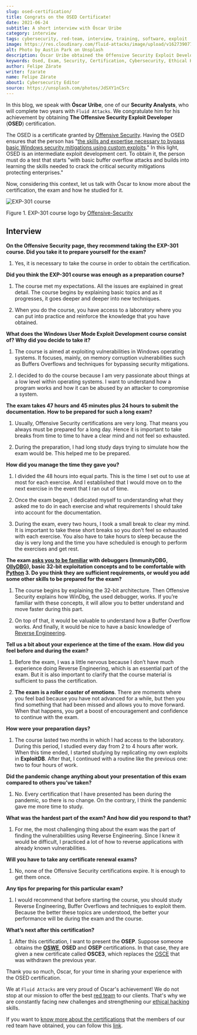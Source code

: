 ```yaml
---
slug: osed-certification/
title: Congrats on the OSED Certificate!
date: 2021-06-24
subtitle: A short interview with Óscar Uribe
category: interview
tags: cybersecurity, red-team, interview, training, software, exploit
image: https://res.cloudinary.com/fluid-attacks/image/upload/v1627390773/blog/osed-certification/cover-osed-certification_hspd3l.webp
alt: Photo by Austin Park on Unsplash
description: Óscar Uribe obtained the Offensive Security Exploit Developer (OSED) certification on June 15th. Here we talk to him about this achievement.
keywords: Osed, Exam, Security, Certification, Cybersecurity, Ethical Hacking, Course, Pentesting
author: Felipe Zárate
writer: fzarate
name: Felipe Zárate
about1: Cybersecurity Editor
source: https://unsplash.com/photos/JdSXY1nC5rc
---
```


In this blog, we speak with **Óscar Uribe**, one of our **Security
Analysts**, who will complete two years with `Fluid Attacks`. We
congratulate him for his achievement by obtaining **The Offensive
Security Exploit Developer** (**OSED**) certification.

The OSED is a certificate granted by [Offensive
Security](https://www.offensive-security.com/why-offsec/). Having the
OSED ensures that the person has "[the skills and expertise necessary to
bypass basic Windows security mitigations using custom
exploits](https://www.offensive-security.com/exp301-osed/)." In this
light, OSED is an intermediate exploit development cert. To obtain it,
the person must do a test that starts "with basic buffer overflow
attacks and builds into learning the skills needed to crack the critical
security mitigations protecting enterprises."

Now, considering this context, let us talk with Óscar to know more about
the certification, the exam and how he studied for it.

<div class="imgblock">

![EXP-301 course](https://res.cloudinary.com/fluid-attacks/image/upload/v1624543102/blog/osed-certification/figure1_su5avh.webp)

<div class="title">

Figure 1. EXP-301 course logo
by [Offensive-Security](https://cutt.ly/ImqcfmF)

</div>

</div>

## Interview

<div class="blog-questions">

**On the Offensive Security page, they recommend taking the EXP-301
course. Did you take it to prepare yourself for the exam?**

1. Yes, it is necessary to take the course in order to obtain the
    certification.

**Did you think the EXP-301 course was enough as a preparation course?**

1. The course met my expectations. All the issues are explained in
    great detail. The course begins by explaining basic topics and as it
    progresses, it goes deeper and deeper into new techniques.

2. When you do the course, you have access to a laboratory where you
    can put into practice and reinforce the knowledge that you have
    obtained.

**What does the Windows User Mode Exploit Development course consist of?
Why did you decide to take it?**

1. The course is aimed at exploiting vulnerabilities in Windows
    operating systems. It focuses, mainly, on memory corruption
    vulnerabilities such as Buffers Overflows and techniques for
    bypassing security mitigations.

2. I decided to do the course because I am very passionate about things
    at a low level within operating systems. I want to understand how a
    program works and how it can be abused by an attacker to compromise
    a system.

**The exam takes 47 hours and 45 minutes plus 24 hours to submit the
documentation.**
**How to be prepared for such a long exam?**

1. Usually, Offensive Security certifications are very long. That means
    you always must be prepared for a long day. Hence it is important to
    take breaks from time to time to have a clear mind and not feel so
    exhausted.

2. During the preparation, I had long study days trying to simulate how
    the exam would be. This helped me to be prepared.

**How did you manage the time they gave you?**

1. I divided the 48 hours into equal parts. This is the time I set out
    to use at most for each exercise. And I established that I would
    move on to the next exercise in the event that I ran out of time.

2. Once the exam began, I dedicated myself to understanding what they
    asked me to do in each exercise and what requirements I should take
    into account for the documentation.

3. During the exam, every two hours, I took a small break to clear my
    mind. It is important to take these short breaks so you don’t feel
    so exhausted with each exercise. You also have to take hours to
    sleep because the day is very long and the time you have scheduled
    is enough to perform the exercises and get rest.

**The exam [asks you to be
familiar](https://www.offensive-security.com/exp301-osed/) with
debuggers (ImmunityDBG, [OllyDBG](../reversing-mortals/)), basic
32-bit exploitation concepts and to be comfortable with
[Python](../road-to-functional-python/) 3. Do you think they are
sufficient requirements, or would you add some other skills to be
prepared for the exam?**

1. The course begins by explaining the 32-bit architecture. Then
    Offensive Security explains how WinDbg, the used debugger, works. If
    you’re familiar with these concepts, it will allow you to better
    understand and move faster during this part.

2. On top of that, it would be valuable to understand how a Buffer
    Overflow works. And finally, it would be nice to have a basic
    knowledge of [Reverse Engineering](../reverse-engineering/).

**Tell us a bit about your experience at the time of the exam.**
**How did you feel before and during the exam?**

1. Before the exam, I was a little nervous because I don’t have much
    experience doing Reverse Engineering, which is an essential part of
    the exam. But it is also important to clarify that the course
    material is sufficient to pass the certification.

2. **The exam is a roller coaster of emotions**. There are moments
    where you feel bad because you have not advanced for a while, but
    then you find something that had been missed and allows you to move
    forward. When that happens, you get a boost of encouragement and
    confidence to continue with the exam.

**How were your preparation days?**

1. The course lasted two months in which I had access to the
    laboratory. During this period, I studied every day from 2 to 4
    hours after work. When this time ended, I started studying by
    replicating my own exploits in **ExploitDB**. After that, I
    continued with a routine like the previous one: two to four hours of
    work.

**Did the pandemic change anything about your presentation of this exam
compared to others you’ve taken?**

1. No. Every certification that I have presented has been during the
    pandemic, so there is no change. On the contrary, I think the
    pandemic gave me more time to study.

**What was the hardest part of the exam? And how did you respond to
that?**

1. For me, the most challenging thing about the exam was the part of
    finding the vulnerabilities using Reverse Engineering. Since I knew
    it would be difficult, I practiced a lot of how to reverse
    applications with already known vulnerabilities.

**Will you have to take any certificate renewal exams?**

1. No, none of the Offensive Security certifications expire. It is
    enough to get them once.

**Any tips for preparing for this particular exam?**

1. I would recommend that before starting the course, you should study
    Reverse Engineering, Buffer Overflows and techniques to exploit
    them. Because the better these topics are understood, the better
    your performance will be during the exam and the course.

**What’s next after this certification?**

1. After this certification, I want to present the **OSEP**. Suppose
    someone obtains the **[OSWE](../../about-us/certifications/oswe/)**,
    **OSED** and **OSEP** certifications. In that case, they are given a
    new certificate called **OSCE3**, which replaces the
    [OSCE](../recent-osce/) that was withdrawn the previous year.

</div>

Thank you so much, Oscar, for your time in sharing your experience with
the OSED certification.

We at `Fluid Attacks` are very proud of Oscar's achievement\!
We do not stop at our mission
to offer the best [red team](../../solutions/red-teaming/) to our clients.
That's why we are constantly facing new challenges
and strengthening our [ethical hacking](../../solutions/ethical-hacking/)
skills.

If you want to [know more about the
certifications](../certificates-comparison-i/) that the members of our
red team have obtained, you can follow this
[link](../../about-us/certifications/).

